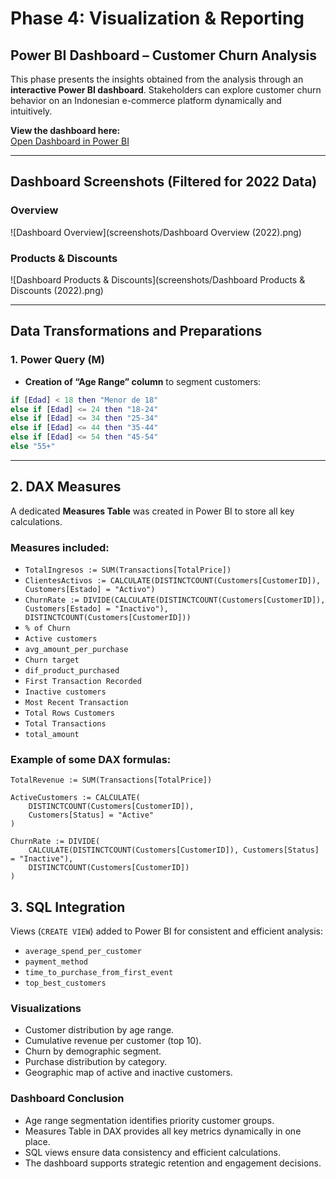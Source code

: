 # Phase 4: Visualization & Reporting

## Power BI Dashboard – Customer Churn Analysis

This phase presents the insights obtained from the analysis through an **interactive Power BI dashboard**. Stakeholders can explore customer churn behavior on an Indonesian e-commerce platform dynamically and intuitively.

**View the dashboard here:**  
[Open Dashboard in Power BI](https://app.powerbi.com/groups/me/reports/d37aa858-94ea-4e65-b74a-9e970df48d61/79d286c3418c04c89a05?experience=power-bi)

---

## Dashboard Screenshots (Filtered for 2022 Data)

### Overview
![Dashboard Overview](screenshots/Dashboard Overview (2022).png)

### Products & Discounts
![Dashboard Products & Discounts](screenshots/Dashboard Products & Discounts (2022).png)

---

## Data Transformations and Preparations

### 1. Power Query (M)
- **Creation of “Age Range” column** to segment customers:

```m
if [Edad] < 18 then "Menor de 18"
else if [Edad] <= 24 then "18-24"
else if [Edad] <= 34 then "25-34"
else if [Edad] <= 44 then "35-44"
else if [Edad] <= 54 then "45-54"
else "55+"
```
---


## 2. DAX Measures

A dedicated **Measures Table** was created in Power BI to store all key calculations.

### Measures included:

- `TotalIngresos := SUM(Transactions[TotalPrice])`
- `ClientesActivos := CALCULATE(DISTINCTCOUNT(Customers[CustomerID]), Customers[Estado] = "Activo")`
- `ChurnRate := DIVIDE(CALCULATE(DISTINCTCOUNT(Customers[CustomerID]), Customers[Estado] = "Inactivo"), DISTINCTCOUNT(Customers[CustomerID]))`
- `% of Churn`
- `Active customers`
- `avg_amount_per_purchase`
- `Churn target`
- `dif_product_purchased`
- `First Transaction Recorded`
- `Inactive customers`
- `Most Recent Transaction`
- `Total Rows Customers`
- `Total Transactions`
- `total_amount`

### Example of some DAX formulas:

```DAX
TotalRevenue := SUM(Transactions[TotalPrice])

ActiveCustomers := CALCULATE(
    DISTINCTCOUNT(Customers[CustomerID]), 
    Customers[Status] = "Active"
)

ChurnRate := DIVIDE(
    CALCULATE(DISTINCTCOUNT(Customers[CustomerID]), Customers[Status] = "Inactive"),
    DISTINCTCOUNT(Customers[CustomerID])
)
```
## 3. SQL Integration

Views (`CREATE VIEW`) added to Power BI for consistent and efficient analysis:

- `average_spend_per_customer`
- `payment_method`
- `time_to_purchase_from_first_event`
- `top_best_customers`

### Visualizations

- Customer distribution by age range.
- Cumulative revenue per customer (top 10).
- Churn by demographic segment.
- Purchase distribution by category.
- Geographic map of active and inactive customers.

### Dashboard Conclusion

- Age range segmentation identifies priority customer groups.
- Measures Table in DAX provides all key metrics dynamically in one place.
- SQL views ensure data consistency and efficient calculations.
- The dashboard supports strategic retention and engagement decisions.

